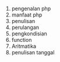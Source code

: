 1. pengenalan php
2. manfaat php
3. penulisan
4. perulangan
5. pengkondisian
6. function
7. Aritmatika
8. penulisan tanggal
